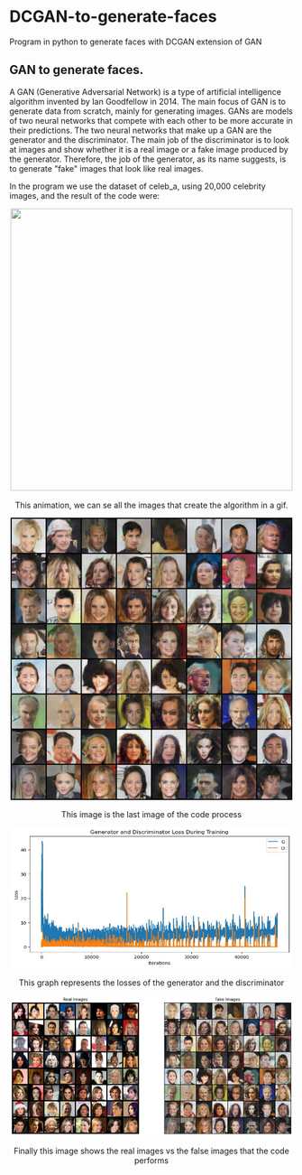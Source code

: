 # DCGAN-to-generate-faces
Program in python to generate faces with DCGAN extension of GAN 

## GAN to generate faces.

A GAN (Generative Adversarial Network) is a type of artificial intelligence algorithm invented by Ian Goodfellow in 2014. The main focus of GAN is to generate data from scratch, mainly for generating images.
GANs are models of two neural networks that compete with each other to be more accurate in their predictions. The two neural networks that make up a GAN are the generator and the discriminator. The main job of the discriminator is to look at images and show whether it is a real image or a fake image produced by the generator. Therefore, the job of the generator, as its name suggests, is to generate "fake" images that look like real images. 

In the program we use the dataset of celeb_a, using 20,000 celebrity images, and the result of the code were:

<p align="center">
  <img src="Fakes_images/animation.gif" width="500" height="500">
</p>

<p align="center">
This animation, we can se all the images that create the algorithm in a gif.
</p>
 

<p align="center">
  <img src="Fakes_images/image_95.png" width="500" height="500">
</p>

<p align="center">
This image is the last image of the code process
</p>


<p align="center">
  <img src="Fakes_images/Grafica_Dloss_Gloss.jpg" width="500" height="250">
</p>

<p align="center">
This graph represents the losses of the generator and the discriminator
</p>


<p align="center">
  <img src="Fakes_images/r&fimage.jpg" width="600" height="250">
</p>

<p align="center">
Finally this image shows the real images vs the false images that the code performs
</p>

